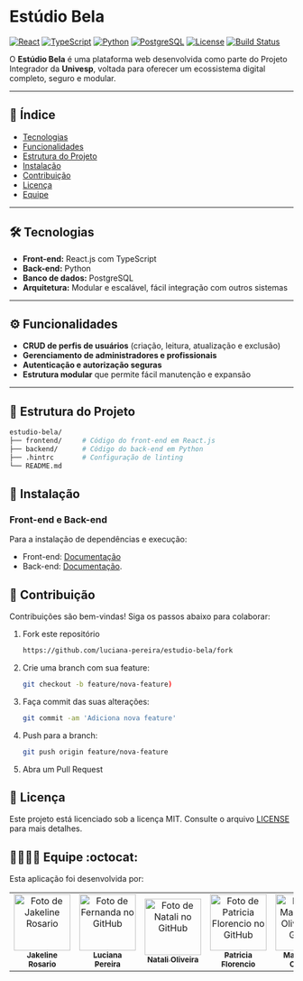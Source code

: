 # Estúdio Bela

[![React](https://img.shields.io/badge/React-17.0.2-blue?logo=react)](https://reactjs.org/)
[![TypeScript](https://img.shields.io/badge/TypeScript-4.9-blue?logo=typescript)](https://www.typescriptlang.org/)
[![Python](https://img.shields.io/badge/Python-3.11-blue?logo=python)](https://www.python.org/)
[![PostgreSQL](https://img.shields.io/badge/PostgreSQL-15-blue?logo=postgresql)](https://www.postgresql.org/)
[![License](https://img.shields.io/badge/License-MIT-green)](LICENSE)
[![Build Status](https://img.shields.io/badge/build-passing-brightgreen)](#) <!-- Substitua # pelo link do  CI/CD depois -->


O **Estúdio Bela** é uma plataforma web desenvolvida como parte do Projeto Integrador da **Univesp**, voltada para oferecer um ecossistema digital completo, seguro e modular.

---

## 📑 Índice

- [Tecnologias](#-tecnologias)  
- [Funcionalidades](#-funcionalidades)  
- [Estrutura do Projeto](#-estrutura-do-projeto)  
- [Instalação](#-instalação)  
- [Contribuição](#-contribuição)  
- [Licença](#-licença)  
- [Equipe](#-equipe)  

---

## 🛠️ Tecnologias

- **Front-end:** React.js com TypeScript  
- **Back-end:** Python  
- **Banco de dados:** PostgreSQL  
- **Arquitetura:** Modular e escalável, fácil integração com outros sistemas  

---

## ⚙️ Funcionalidades

- **CRUD de perfis de usuários** (criação, leitura, atualização e exclusão)  
- **Gerenciamento de administradores e profissionais**  
- **Autenticação e autorização seguras**  
- **Estrutura modular** que permite fácil manutenção e expansão  

---

## 📂 Estrutura do Projeto

   ```bash
  estudio-bela/
  ├── frontend/     # Código do front-end em React.js
  ├── backend/      # Código do back-end em Python
  ├── .hintrc       # Configuração de linting
  └── README.md       
```

## 🚀 Instalação

### Front-end e Back-end
Para a instalação de dependências e execução:
- Front-end: [Documentação](https://github.com/luciana-pereira/estudio-bela/blob/master/frontend/README.md)
- Back-end:  [Documentação](https://github.com/luciana-pereira/estudio-bela/blob/master/backend/README.md).

## 🤝 Contribuição
Contribuições são bem-vindas! 
Siga os passos abaixo para colaborar:

1. Fork este repositório

    ```bash
    https://github.com/luciana-pereira/estudio-bela/fork

2. Crie uma branch com sua feature:

    ```bash
    git checkout -b feature/nova-feature)

3. Faça commit das suas alterações:

    ```bash
    git commit -am 'Adiciona nova feature'

4. Push para a branch:

    ```bash
    git push origin feature/nova-feature

5. Abra um Pull Request

## 📄 Licença
Este projeto está licenciado sob a licença MIT. Consulte o arquivo [LICENSE](https://github.com/luciana-pereira/estudio-bela/blob/master/backend/LICENSE) para mais detalhes.

## 👩‍💻👨‍💻 Equipe :octocat:
Esta aplicação foi desenvolvida por:

<table align="center">
    <tr>
        <td align="center">
            <a href="https://github.com/JakeRosario" target="_blank">
                <img src="https://avatars.githubusercontent.com/u/93950769?v=4" width="100px;" alt="Foto de Jakeline Rosario"/><br>
                <sub>
                    <b>Jakeline Rosario</b>
                </sub>
            </a>
        </td>
        <td align="center">
            <a href="https://github.com/luciana-pereira" target="_blank">
                <img src="https://avatars.githubusercontent.com/u/37550557?v=4" width="100px;" alt="Foto de Fernanda no GitHub"/><br>
                <sub>
                    <b>Luciana Pereira</b>
                </sub>
            </a>
        </td>
        <td align="center">
            <a href="https://github.com/Naty2321" target="_blank">
                <img src="https://avatars.githubusercontent.com/u/206802117?v=4" width="100px;" alt="Foto de Natali no GitHub"/><br>
                <sub>
                    <b>Natali Oliveira</b>
                </sub>
            </a>
        </td>
        <td align="center">
            <a href="https://github.com/pathypflorencio" target="_blank">
                <img src="https://avatars.githubusercontent.com/u/206144751?v=4" width="100px;" alt="Foto de Patricia Florencio no GitHub"/><br>
                <sub>
                    <b>Patricia Florencio</b>
                </sub>
            </a>
        </td>
        <td align="center">
            <a href="https://github.com/skymeyourfaces" target="_blank">
                <img src="https://avatars.githubusercontent.com/u/227482234?v=4" width="100px;" alt="Foto de Madson de Oliveira no GitHub"/><br>
                <sub>
                    <b>Madson de Oliveira</b>
                </sub>
            </a>
        </td>  
    </tr>
</table>
